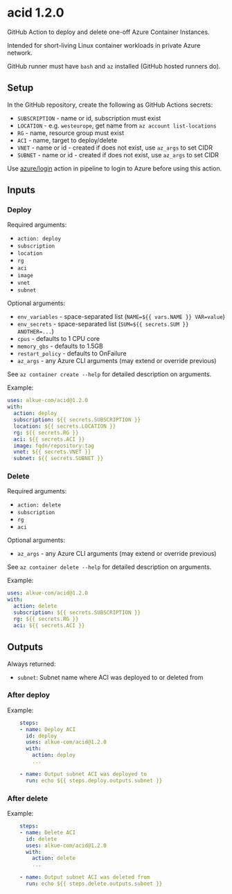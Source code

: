 # acid 1.2.0

GitHub Action to deploy and delete one-off Azure Container Instances.

Intended for short-living Linux container workloads in private Azure network.

GitHub runner must have `bash` and `az` installed (GitHub hosted runners do).

## Setup

In the GitHub repository, create the following as GitHub Actions secrets:

- `SUBSCRIPTION` - name or id, subscription must exist
- `LOCATION` - e.g. `westeurope`, get name from `az account list-locations`
- `RG` - name, resource group must exist
- `ACI` - name, target to deploy/delete
- `VNET` - name or id - created if does not exist, use `az_args` to set CIDR
- `SUBNET` - name or id - created if does not exist, use `az_args` to set CIDR

Use [azure/login](https://github.com/Azure/login) action in pipeline to login
to Azure before using this action.

## Inputs

### Deploy

Required arguments:

- `action: deploy`
- `subscription`
- `location`
- `rg`
- `aci`
- `image`
- `vnet`
- `subnet`

Optional arguments:

- `env_variables` - space-separated list (`NAME=${{ vars.NAME }} VAR=value`)
- `env_secrets` - space-separated list (`SUM=${{ secrets.SUM }} ANOTHER=...`)
- `cpus` - defaults to 1 CPU core
- `memory_gbs` - defaults to 1.5GB
- `restart_policy` - defaults to OnFailure
- `az_args` - any Azure CLI arguments (may extend or override previous)

See `az container create --help` for detailed description on arguments.

Example:

```yaml
uses: alkue-com/acid@1.2.0
with:
  action: deploy
  subscription: ${{ secrets.SUBSCRIPTION }}
  location: ${{ secrets.LOCATION }}
  rg: ${{ secrets.RG }}
  aci: ${{ secrets.ACI }}
  image: fqdn/repository:tag
  vnet: ${{ secrets.VNET }}
  subnet: ${{ secrets.SUBNET }}
```

### Delete

Required arguments:

- `action: delete`
- `subscription`
- `rg`
- `aci`

Optional arguments:

- `az_args` - any Azure CLI arguments (may extend or override previous)

See `az container delete --help` for detailed description on arguments.

Example:

```yaml
uses: alkue-com/acid@1.2.0
with:
  action: delete
  subscription: ${{ secrets.SUBSCRIPTION }}
  rg: ${{ secrets.RG }}
  aci: ${{ secrets.ACI }}
```

## Outputs

Always returned:

- `subnet`: Subnet name where ACI was deployed to or deleted from

### After deploy

Example:

```yaml
    steps:
    - name: Deploy ACI
      id: deploy
      uses: alkue-com/acid@1.2.0
      with:
        action: deploy
        ...

    - name: Output subnet ACI was deployed to
      run: echo ${{ steps.deploy.outputs.subnet }}
```

### After delete

Example:

```yaml
    steps:
    - name: Delete ACI
      id: delete
      uses: alkue-com/acid@1.2.0
      with:
        action: delete
        ...

    - name: Output subnet ACI was deleted from
      run: echo ${{ steps.delete.outputs.subnet }}
```
